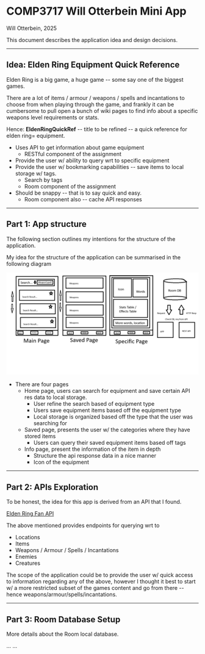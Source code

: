 # COMP3717 Will Otterbein Mini App
Will Otterbein, 2025

This document describes the application idea and design decisions.

---
## Idea: Elden Ring Equipment Quick Reference
Elden Ring is a big game, a huge game -- some say one of the biggest games.

There are a lot of items / armour / weapons / spells and incantations to choose from
when playing through the game, and frankly it can be cumbersome to pull open a bunch of
wiki pages to find info about a specific weapons level requirements or stats.

Hence: **EldenRingQuickRef** -- title to be refined -- a quick reference for elden ring=
equipment.
- Uses API to get information about game equipment
	- RESTful component of the assignment
- Provide the user w/ ability to query wrt to specific equipment
- Provide the user w/ bookmarking capabilities -- save items to local storage w/ tags.
	- Search by tags
	- Room component of the assignment
- Should be snappy -- that is to say quick and easy.
	- Room component also -- cache API responses

---
## Part 1: App structure
The following section outlines my intentions for the structure of the application.

My idea for the structure of the application can be summarised in the following diagram

![Elden Ring Equipment Quick Ref](./.gitresources/AppIdeaDiagram.png)

- There are four pages
	- Home page, users can search for equipment and save certain API res data to local storage.
		- User refine the search based of equipment type
		- Users save equipment items based off the equipment type
		- Local storage is organized based off the type that the user was searching for
	- Saved page, presents the user w/ the categories where they have stored items
		- Users can query their saved equipment items based off tags
	- Info page, present the information of the item in depth
		- Structure the api response data in a nice manner
		- Icon of the equipment

---
## Part 2: APIs Exploration
To be honest, the idea for this app is derived from an API that I found.

[Elden Ring Fan API](https://docs.eldenring.fanapis.com/docs)

The above mentioned provides endpoints for querying wrt to
- Locations
- Items
- Weapons / Armour / Spells / Incantations 
- Enemies
- Creatures

The scope of the application could be to provide the user w/ quick access
to information regarding any of the above, however I thought it best to start
w/ a more restricted subset of the games content and go from there -- hence weapons/armour/spells/incantations.

---
## Part 3: Room Database Setup
More details about the Room local database.

...  ...